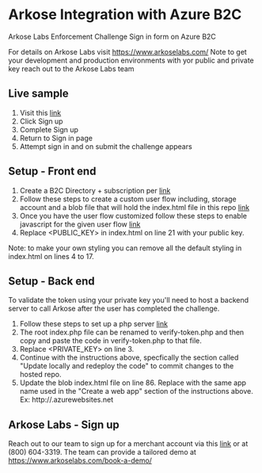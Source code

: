 # Arkose Integration with Azure B2C

Arkose Labs Enforcement Challenge Sign in form on Azure B2C

For details on Arkose Labs visit https://www.arkoselabs.com/ 
Note to get your development and production environments with yor public and private key reach out to the Arkose Labs team 

## Live sample

1. Visit this [link](https://arkosetest2.b2clogin.com/arkosetest2.onmicrosoft.com/oauth2/v2.0/authorize?p=B2C_1_ArkoseChallenge&client_id=96392ea3-c9ca-49c2-b670-e3bb80512cc8&nonce=defaultNonce&redirect_uri=https%3A%2F%2Farkosephp.azurewebsites.net%2Fcallback.php&scope=openid&response_type=id_token&prompt=login)
2. Click Sign up
3. Complete Sign up
4. Return to Sign in page
5. Attempt sign in and on submit the challenge appears

## Setup - Front end

1. Create a B2C Directory + subscription per [link](https://azure.microsoft.com/en-us/services/active-directory/external-identities/b2c/)
2. Follow these steps to create a custom user flow including, storage account and a blob file that will hold the index.html file in this repo [link](https://docs.microsoft.com/en-us/azure/active-directory-b2c/tutorial-customize-ui)
3. Once you have the user flow customized follow these steps to enable javascript for the given user flow [link](https://docs.microsoft.com/en-us/azure/active-directory-b2c/user-flow-javascript-overview)
4. Replace <PUBLIC_KEY> in index.html on line 21 with your public key.

Note: to make your own styling you can remove all the default styling in index.html on lines 4 to 17.

## Setup - Back end
To validate the token using your private key you'll need to host a backend server to call Arkose after the user has completed the challenge.

1. Follow these steps to set up a php server [link](https://docs.microsoft.com/en-us/azure/app-service/app-service-web-get-started-php)
2. The root index.php file can be renamed to verify-token.php and then copy and paste the code in verify-token.php to that file.
3. Replace <PRIVATE_KEY> on line 3.
4. Continue with the instructions above, specfically the section called "Update locally and redeploy the code" to commit changes to the hosted repo. 
5. Update the blob index.html file on line 86. Replace <app name> with the same app name used in the "Create a web app" section of the instructions above. Ex: http://<app name>.azurewebsites.net


## Arkose Labs - Sign up 
Reach out to our team to sign up for a merchant account via this [link](https://www.arkoselabs.com/contact-sales/) or at (800) 604-3319. The team can provide a tailored demo at https://www.arkoselabs.com/book-a-demo/
